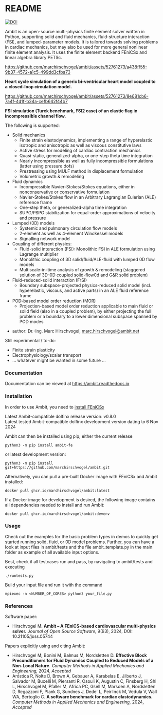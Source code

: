 # README #

[![DOI](https://joss.theoj.org/papers/10.21105/joss.05744/status.svg)](https://doi.org/10.21105/joss.05744)

Ambit is an open-source multi-physics finite element solver written in Python, supporting solid and fluid mechanics, fluid-structure interaction (FSI), and lumped-parameter models.
It is tailored towards solving problems in cardiac mechanics, but may also be used for more general nonlinear finite element analysis. It uses the finite element backend FEniCSx and
linear algebra library PETSc.

https://github.com/marchirschvogel/ambit/assets/52761273/a438ff55-9b37-4572-a1c5-499dd3cfba73

**Heart cycle simulation of a generic bi-ventricular heart model coupled to a closed-loop circulation model.**

https://github.com/marchirschvogel/ambit/assets/52761273/8e681cb6-7a4f-4d1f-b34a-cefb642f44b7

**FSI simulation (Turek benchmark, FSI2 case) of an elastic flag in incompressible channel flow.**

The following is supported:

* Solid mechanics
  - Finite strain elastodynamics, implementing a range of hyperelastic isotropic and anisotropic as well as viscous constitutive laws
  - Active stress for modeling of cardiac contraction mechanics
  - Quasi-static, generalized-alpha, or one-step theta time integration
  - Nearly incompressible as well as fully incompressible formulations (latter using pressure dofs)
  - Prestressing using MULF method in displacement formulation
  - Volumetric growth & remodeling
* Fluid dynamics
  - Incompressible Navier-Stokes/Stokes equations, either in nonconservative or conservative formulation
  - Navier-Stokes/Stokes flow in an Arbitrary Lagrangian Eulerian (ALE) reference frame
  - One-step theta, or generalized-alpha time integration
  - SUPG/PSPG stabilization for equal-order approximations of velocity and pressure
* Lumped (0D) models
  - Systemic and pulmonary circulation flow models
  - 2-element as well as 4-element Windkessel models
  - Signalling network model
* Coupling of different physics:
  - Fluid-solid interaction (FSI): Monolithic FSI in ALE formulation using Lagrange multiplier
  - Monolithic coupling of 3D solid/fluid/ALE-fluid with lumped 0D flow models
  - Multiscale-in-time analysis of growth & remodeling (staggered solution of 3D-0D coupled solid-flow0d and G&R solid problem)
* Fluid-reduced-solid interaction (FrSI)
  - Boundary subspace-projected physics-reduced solid model (incl. hyperelastic, viscous, and active parts) in an ALE fluid reference frame
* POD-based model order reduction (MOR)
  - Projection-based model order reduction applicable to main fluid or solid field (also in a coupled problem), by either projecting
    the full problem or a boundary to a lower dimensional subspace spanned by POD modes

- author: Dr.-Ing. Marc Hirschvogel, marc.hirschvogel@ambit.net

Still experimental / to-do:

- Finite strain plasticity
- Electrophysiology/scalar transport
- ... whatever might be wanted in some future ...

### Documentation ###

Documentation can be viewed at https://ambit.readthedocs.io

### Installation ###

In order to use Ambit, you need to [install FEniCSx](https://github.com/FEniCS/dolfinx#installation)

Latest Ambit-compatible dolfinx release version: v0.8.0\
Latest tested Ambit-compatible dolfinx development version dating to 6 Nov 2024

Ambit can then be installed using pip, either the current release
```
python3 -m pip install ambit-fe
```

or latest development version:
```
python3 -m pip install git+https://github.com/marchirschvogel/ambit.git
```

Alternatively, you can pull a pre-built Docker image with FEniCSx and Ambit installed:
```
docker pull ghcr.io/marchirschvogel/ambit:latest
```

If a Docker image for development is desired, the following image contains all dependencies needed to install and run Ambit:
```
docker pull ghcr.io/marchirschvogel/ambit:devenv
```

### Usage ###

Check out the examples for the basic problem types in demos to quickly get started running solid, fluid, or 0D model problems. Further, you can have a look
at input files in ambit/tests and the file ambit_template.py in the main folder as example of all available input options.


Best, check if all testcases run and pass, by navigating to ambit/tests and executing
```
./runtests.py
```

Build your input file and run it with the command
```
mpiexec -n <NUMBER_OF_CORES> python3 your_file.py
```

### References ###

Software paper:

* Hirschvogel M. **Ambit – A FEniCS-based cardiovascular multi-physics solver.** *Journal of Open Source Software,* 9(93), 2024, DOI: 10.21105/joss.05744

Papers explicitly using and citing Ambit:

* Hirschvogel M, Bonini M, Balmus M, Nordsletten D. **Effective Block Preconditioners for Fluid Dynamics Coupled to Reduced Models of a Non-Local Nature.** *Computer Methods in Applied Mechanics and Engineering,* 2024, *Accepted*
* Aróstica R, Nolte D, Brown A, Gebauer A, Karabelas E, Jilberto J, Salvador M, Bucelli M, Piersanti R, Osouli K, Augustin C, Finsberg H, Shi L, Hirschvogel M, Pfaller M, Africa PC, Gsell M, Marsden A, Nordsletten D, Regazzoni F, Plank G, Sundnes J, Dede' L, Peirlinck M, Vedula V, Wall WA, Bertoglio C. **A software benchmark for cardiac elastodynamics.** *Computer Methods in Applied Mechanics and Engineering,* 2024, *Accepted*
